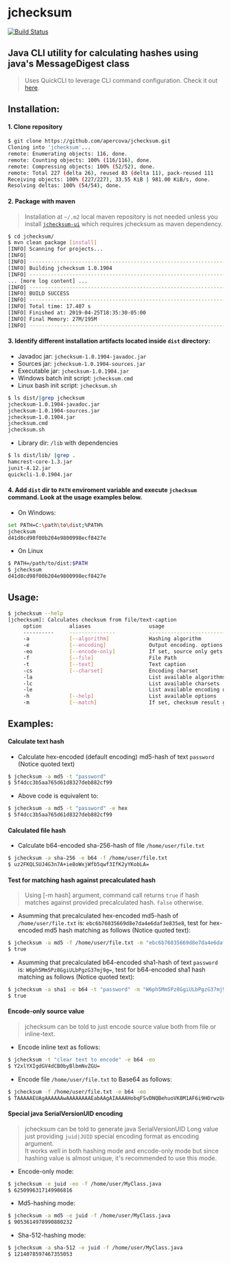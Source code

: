 # jchecksum  
[![Build Status](https://travis-ci.org/apercova/jchecksum.svg?branch=master)](https://travis-ci.org/apercova/jchecksum)
## Java CLI utility for calculating hashes using java's MessageDigest class

> Uses QuickCLI to leverage CLI command configuration. Check it out [here](https://github.com/apercova/QuickCLI).

## Installation:
#### 1. Clone repository
```bash
$ git clone https://github.com/apercova/jchecksum.git
Cloning into 'jchecksum'...
remote: Enumerating objects: 116, done.
remote: Counting objects: 100% (116/116), done.
remote: Compressing objects: 100% (52/52), done.
remote: Total 227 (delta 26), reused 83 (delta 11), pack-reused 111
Receiving objects: 100% (227/227), 33.55 KiB | 981.00 KiB/s, done.
Resolving deltas: 100% (54/54), done.
```

#### 2. Package with maven 
> Installation at ```~/.m2``` local maven repository is not needed unless you install [```jchecksum-ui```](https://github.com/apercova/jchecksum-ui) which requires jchecksum as maven dependency.
```bash
$ cd jchecksum/
$ mvn clean package [install]
[INFO] Scanning for projects...
[INFO]
[INFO] ------------------------------------------------------------------------
[INFO] Building jchecksum 1.0.1904
[INFO] ------------------------------------------------------------------------
... [more log content] ...
[INFO] ------------------------------------------------------------------------
[INFO] BUILD SUCCESS
[INFO] ------------------------------------------------------------------------
[INFO] Total time: 17.487 s
[INFO] Finished at: 2019-04-25T18:35:30-05:00
[INFO] Final Memory: 27M/195M
[INFO] ------------------------------------------------------------------------
```

#### 3. Identify different installation artifacts located inside ```dist``` directory:
- Javadoc jar: ```jchecksum-1.0.1904-javadoc.jar```
- Sources jar: ```jchecksum-1.0.1904-sources.jar```
- Executable jar: ```jchecksum-1.0.1904.jar```
- Windows batch init script: ```jchecksum.cmd```
- Linux bash init script: ```jchecksum.sh```
```bash
$ ls dist/|grep jchecksum
jchecksum-1.0.1904-javadoc.jar
jchecksum-1.0.1904-sources.jar
jchecksum-1.0.1904.jar
jchecksum.cmd
jchecksum.sh
```

- Library dir: ```/lib``` with dependencies
```bash
$ ls dist/lib/ |grep .
hamcrest-core-1.3.jar
junit-4.12.jar
quickcli-1.0.1904.jar
```

#### 4. Add ```dist``` dir to ```PATH``` enviroment variable and execute ```jchecksum``` command. Look at the usage examples below.
 - On Windows:
```bash 
set PATH=C:\path\to\dist;%PATH%
jchecksum
d41d8cd98f00b204e9800998ecf8427e
```
 - On Linux
```bash 
$ PATH=/path/to/dist:$PATH
$ jchecksum
d41d8cd98f00b204e9800998ecf8427e
```

## Usage: 
```bash
$ jchecksum --help
[jchecksum]: Calculates checksum from file/text-caption
     option         aliases                   usage
     ----------     ---------------           -------------------------
     -a             [--algorithm]             Hashing algorithm
     -e             [--encoding]              Output encoding. options: [HEX,B64], default: HEX
     -eo            [--encode-only]           If set, source only gets encoded
     -f             [--file]                  File Path
     -t             [--text]                  Text caption
     -cs            [--charset]               Encoding charset
     -la                                      List available algorithms
     -lc                                      List available charsets
     -le                                      List available encoding options
     -h             [--help]                  List available options
     -m             [--match]                 If set, checksum result gets compared against suplied pattern
```
## Examples:
#### Calculate text hash
- Calculate hex-encoded (default encoding) md5-hash of text ```password``` (Notice quoted text)
```bash
$ jchecksum -a md5 -t "password"
$ 5f4dcc3b5aa765d61d8327deb882cf99
```
- Above code is equivalent to:
```bash
$ jchecksum -a md5 -t "password" -e hex
$ 5f4dcc3b5aa765d61d8327deb882cf99
```

#### Calculated file hash
- Calculate b64-encoded sha-256-hash of file ```/home/user/file.txt```
```bash
$ jchecksum -a sha-256 -e b64 -f /home/user/file.txt
$ uz2FKQLSUJ4G3n7A+ie8oWxjWfb5qwf3IfK2yYKobLA=
```

#### Test for matching hash against precalculated hash
> Using [-m hash] argument, command call returns ```true``` if hash matches against provided precalculated hash. ```false``` otherwise.  
- Asumming that precalculated hex-encoded md5-hash of ```/home/user/file.txt``` is: ```ebc6b76035669d8e7da4e6daf3e835e8```, test for hex-encoded md5 hash matching as follows (Notice quoted text):
```bash
$ jchecksum -a md5 -f /home/user/file.txt -m "ebc6b76035669d8e7da4e6daf3e835e8"
$ true
```
- Asumming that precalculated b64-encoded sha1-hash of text ```password``` is: ```W6ph5Mm5Pz8GgiULbPgzG37mj9g=```, test for b64-encoded sha1 hash matching as follows (Notice quoted text):
```bash
$ jchecksum -a sha1 -e b64 -t "password" -m "W6ph5Mm5Pz8GgiULbPgzG37mj9g="
$ true
```

#### Encode-only source value
> jchecksum can be told to just encode source value both from file or inline-text.  
- Encode inline text as follows:
```bash
$ jchecksum -t "clear text to encode" -e b64 -eo
$ Y2xlYXIgdGV4dCB0byBlbmNvZGU=
```
- Encode file ```/home/user/file.txt``` to Base64 as follows:
```bash
$ jchecksum -f /home/user/file.txt -e b64 -eo
$ TAAAAAEUAgAAAAAAwAAAAAAAAEabAAgAIAAAAHobqFSvDNQBehuoVK8M1AF6i9HOrwzUAT ...
```

#### Special java SerialVersionUID encoding
> jchecksum can be told to generate java SerialVersionUID Long value just providing ```juid|JUID``` special encoding format as encoding argument.  
> It works well in both hashing mode and encode-only mode but since hashing value is almost unique, it's recommended to use this mode.  
- Encode-only mode:
```bash
$ jchecksum -e juid -eo -f /home/user/MyClass.java 
$ 6250996317149986816
```
- Md5-hashing mode:
```bash
$ jchecksum -a md5 -e juid -f /home/user/MyClass.java
$ 9053614978990880232
```
- Sha-512-hashing mode:
```bash
$ jchecksum -a sha-512 -e juid -f /home/user/MyClass.java
$ 1214078597467355053
```
